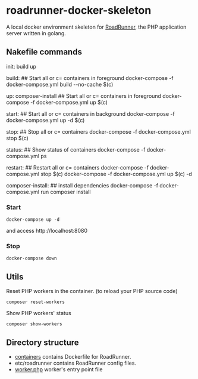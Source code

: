 # roadrunner-docker-skeleton
A local docker environment skeleton for [RoadRunner](https://github.com/spiral/roadrunner), the PHP application server written in golang.

## Nakefile commands

init: build up

build: ## Start all or c=<name> containers in foreground
	docker-compose -f docker-compose.yml build --no-cache $(c)

up: composer-install ## Start all or c=<name> containers in foreground
	docker-compose -f docker-compose.yml up $(c)

start: ## Start all or c=<name> containers in background
	docker-compose -f docker-compose.yml  up -d $(c)

stop: ## Stop all or c=<name> containers
	docker-compose -f docker-compose.yml stop $(c)

status: ## Show status of containers
	docker-compose -f docker-compose.yml  ps

restart: ## Restart all or c=<name> containers
	docker-compose -f docker-compose.yml  stop $(c)
	docker-compose -f docker-compose.yml up  $(c) -d

composer-install: ## install dependencies
	docker-compose -f docker-compose.yml run composer install

### Start

```
docker-compose up -d
```

and access http://localhost:8080

### Stop

```
docker-compose down
```

## Utils

Reset PHP workers in the container. (to reload your PHP source code)

```
composer reset-workers
```

Show PHP workers' status

```
composer show-workers
```

## Directory structure
- [containers](containers) contains Dockerfile for RoadRunner.
- etc/roadrunner contains RoadRunner config files.
- [worker.php](src/worker.php) worker's entry point file
